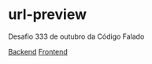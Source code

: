 # url-preview
Desafio 333 de outubro da Código Falado

[Backend](https://github.com/ashuradev/url-preview/tree/master/backend)
[Frontend](https://github.com/ashuradev/url-preview/tree/master/frontend)